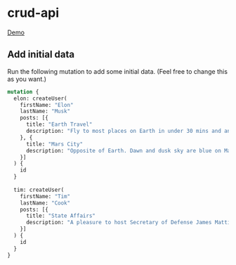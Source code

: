# crud-api

[Demo](https://api.graph.cool/simple/v1/cj86c7ph908850131tcpyy572)


## Add initial data

Run the following mutation to add some initial data. (Feel free to change this as you want.)

```graphql
mutation {
  elon: createUser(
    firstName: "Elon"
    lastName: "Musk"
    posts: [{
      title: "Earth Travel"
      description: "Fly to most places on Earth in under 30 mins and anywhere in under 60. Cost per seat should be about the same as full fare economy in an aircraft. Forgot to mention that."
    }, {
      title: "Mars City"
      description: "Opposite of Earth. Dawn and dusk sky are blue on Mars and day sky is red."
    }]
  ) {
    id
  }
  
  tim: createUser(
    firstName: "Tim"
    lastName: "Cook"
    posts: [{
      title: "State Affairs"
      description: "A pleasure to host Secretary of Defense James Mattis at Amazon HQ in Seattle today"
    }]
  ) {
    id
  }
}
```
